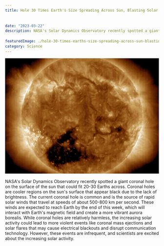 ```yaml
---
title: Hole 30 Times Earth's Size Spreading Across Sun, Blasting Solar Winds to Hit Our Planet by End of Week


date: "2023-03-22"
description: NASA's Solar Dynamics Observatory recently spotted a giant coronal hole on the surface of the sun that could fit 20-30 Earths across. Coronal holes are cooler regions on the sun's surface that appear black due to the lack of brightness. 

featuredImage: ./hole-30-times-earths-size-spreading-across-sun-blasting-solar-winds-to-hit-our-planet-by-end-of-week.webp
category: Science
---
```


![Federal Reserve Raises Key Interest Rate Despite Banking Turmoil](./hole-30-times-earths-size-spreading-across-sun-blasting-solar-winds-to-hit-our-planet-by-end-of-week.webp)

NASA's Solar Dynamics Observatory recently spotted a giant coronal hole on the surface of the sun that could fit 20-30 Earths across. Coronal holes are cooler regions on the sun's surface that appear black due to the lack of brightness. The current coronal hole is common and is the source of rapid solar winds that travel at speeds of about 500-800 km per second. These winds are expected to reach Earth by the end of this week, which will interact with Earth's magnetic field and create a more vibrant aurora borealis. While coronal holes are relatively harmless, the increasing solar activity could lead to more violent events like coronal mass ejections and solar flares that may cause electrical blackouts and disrupt communication technology. However, these events are infrequent, and scientists are excited about the increasing solar activity.







